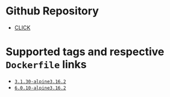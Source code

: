 # Github Repository

- [CLICK](https://github.com/igorferreir4/docker/tree/main/imagens)

# Supported tags and respective `Dockerfile` links

- [`3.1.30-alpine3.16.2`](https://github.com/igorferreir4/docker/blob/main/imagens/aspnet/3.1.30/Dockerfile.v3.1)
- [`6.0.10-alpine3.16.2`](https://github.com/igorferreir4/docker/blob/main/imagens/aspnet/6.0.10/Dockerfile)